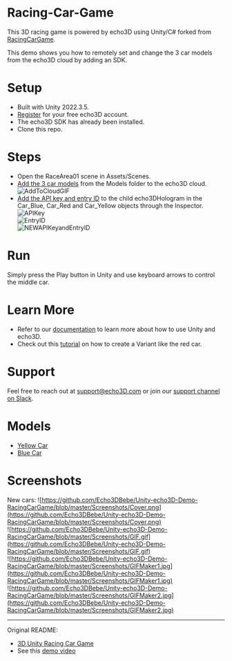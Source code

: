 # Racing-Car-Game
This 3D racing game is powered by echo3D using Unity/C# forked from [RacingCarGame](https://github.com/AliOsamaHassan/Racing-Car-Game/).

This demo shows you how to remotely set and change the 3 car models from the echo3D cloud by adding an SDK.

# Setup
* Built with Unity 2022.3.5.
* [Register](https://console.echo3d.com/#/auth/register?utm_term={keyword}&utm_campaign=racingcargame_reskin&utm_source=GITHUB&utm_medium=repo) for your free echo3D account.
* The echo3D SDK has already been installed.
* Clone this repo.

# Steps
* Open the RaceArea01 scene in Assets/Scenes.
* [Add the 3 car models](https://docs.echo3d.co/quickstart/add-a-3d-model) from the Models folder to the echo3D cloud.
 ![AddToCloudGIF](https://github.com/Echo3DBebe/3DPlatformer/assets/99516371/a37e7194-8a48-4bae-a3f2-d05d76b1e20d)<br>
* [Add the API key and entry ID](https://docs.echo3d.com/unity/using-the-sdk) to the child echo3DHologram in the Car_Blue, Car_Red and Car_Yellow objects through the Inspector. <br>
![APIKey](https://github.com/Echo3DBebe/3DPlatformer/assets/99516371/239cdfc8-d448-4003-a34a-3135483a49f0) <br>
![EntryID](https://github.com/Echo3DBebe/3DPlatformer/assets/99516371/fdbf2479-aa77-422a-ae47-408c2a57957a)<br>
![NEWAPIKeyandEntryID](https://github.com/Echo3DBebe/3DPlatformer/assets/99516371/1f661997-00c3-4bbd-b574-bccb39adbd95)

# Run
Simply press the Play button in Unity and use keyboard arrows to control the middle car.

# Learn More
* Refer to our [documentation](https://docs.echo3d.com/unity) to learn more about how to use Unity and echo3D.
* Check out this [tutorial](https://medium.com/echo3d/how-to-use-model-editor-to-create-variants-of-a-3d-model-for-enterprise-870887b2758) on how to create a Variant like the red car.

# Support
Feel free to reach out at [support@echo3D.com](support@echo3D.com) or join our [support channel on Slack](https://go.echo3d.co/join).

# Models
* [Yellow Car](https://sketchfab.com/3d-models/racecar-rc-14-8d2bea30457f462d98a91cd472d6035e#download)
* [Blue Car](https://sketchfab.com/3d-models/si-racecar-rc-12-5fa92ba9bb2042978f051fabcfaae53b)

# Screenshots
New cars: ![https://github.com/Echo3DBebe/Unity-echo3D-Demo-RacingCarGame/blob/master/Screenshots/Cover.png](https://github.com/Echo3DBebe/Unity-echo3D-Demo-RacingCarGame/blob/master/Screenshots/Cover.png) <br>
![https://github.com/Echo3DBebe/Unity-echo3D-Demo-RacingCarGame/blob/master/Screenshots/GIF.gif](https://github.com/Echo3DBebe/Unity-echo3D-Demo-RacingCarGame/blob/master/Screenshots/GIF.gif)<br>
![https://github.com/Echo3DBebe/Unity-echo3D-Demo-RacingCarGame/blob/master/Screenshots/GIFMaker1.jpg](https://github.com/Echo3DBebe/Unity-echo3D-Demo-RacingCarGame/blob/master/Screenshots/GIFMaker1.jpg)<br>
![https://github.com/Echo3DBebe/Unity-echo3D-Demo-RacingCarGame/blob/master/Screenshots/GIFMaker2.jpg](https://github.com/Echo3DBebe/Unity-echo3D-Demo-RacingCarGame/blob/master/Screenshots/GIFMaker2.jpg)


------------------------------------------------------------------------------
Original README:

- [3D Unity Racing Car Game](https://github.com/AliOsamaHassan/Racing-Car-Game/)
- See this [demo video](https://drive.google.com/file/d/1qmXUlzVY15yuGxW6gtf-FgcMYpG4bzv-/view?usp=sharing)



